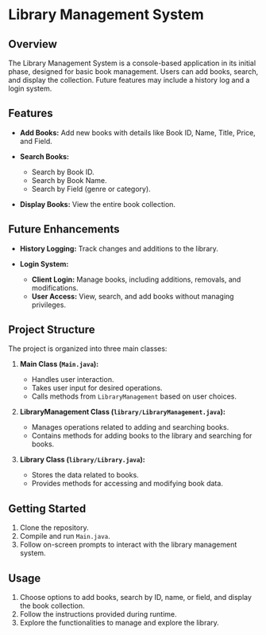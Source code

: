 # Library Management System

## Overview

The Library Management System is a console-based application in its initial phase, designed for basic book management. Users can add books, search, and display the collection. Future features may include a history log and a login system.

## Features

- **Add Books:** Add new books with details like Book ID, Name, Title, Price, and Field.

- **Search Books:**
  - Search by Book ID.
  - Search by Book Name.
  - Search by Field (genre or category).

- **Display Books:** View the entire book collection.

## Future Enhancements

- **History Logging:** Track changes and additions to the library.
  
- **Login System:**
  - **Client Login:** Manage books, including additions, removals, and modifications.
  - **User Access:** View, search, and add books without managing privileges.

## Project Structure

The project is organized into three main classes:

1. **Main Class (`Main.java`):**
   - Handles user interaction.
   - Takes user input for desired operations.
   - Calls methods from `LibraryManagement` based on user choices.

2. **LibraryManagement Class (`library/LibraryManagement.java`):**
   - Manages operations related to adding and searching books.
   - Contains methods for adding books to the library and searching for books.

3. **Library Class (`library/Library.java`):**
   - Stores the data related to books.
   - Provides methods for accessing and modifying book data.

## Getting Started

1. Clone the repository.
2. Compile and run `Main.java`.
3. Follow on-screen prompts to interact with the library management system.

## Usage

1. Choose options to add books, search by ID, name, or field, and display the book collection.
2. Follow the instructions provided during runtime.
3. Explore the functionalities to manage and explore the library.
